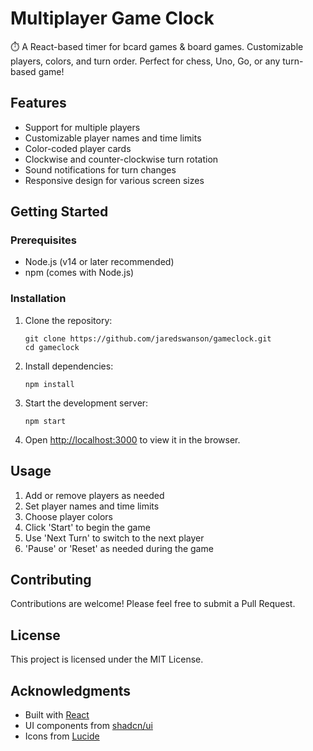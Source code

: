 # Multiplayer Game Clock

⏱️ A React-based timer for bcard games & board games. Customizable players, colors, and turn order. Perfect for chess, Uno, Go, or any turn-based game!

## Features

- Support for multiple players
- Customizable player names and time limits
- Color-coded player cards
- Clockwise and counter-clockwise turn rotation
- Sound notifications for turn changes
- Responsive design for various screen sizes

## Getting Started

### Prerequisites

- Node.js (v14 or later recommended)
- npm (comes with Node.js)

### Installation

1. Clone the repository:
   ```
   git clone https://github.com/jaredswanson/gameclock.git
   cd gameclock
   ```

2. Install dependencies:
   ```
   npm install
   ```

3. Start the development server:
   ```
   npm start
   ```

4. Open [http://localhost:3000](http://localhost:3000) to view it in the browser.

## Usage

1. Add or remove players as needed
2. Set player names and time limits
3. Choose player colors
4. Click 'Start' to begin the game
5. Use 'Next Turn' to switch to the next player
6. 'Pause' or 'Reset' as needed during the game

## Contributing

Contributions are welcome! Please feel free to submit a Pull Request.

## License

This project is licensed under the MIT License.

## Acknowledgments

- Built with [React](https://reactjs.org/)
- UI components from [shadcn/ui](https://ui.shadcn.com/)
- Icons from [Lucide](https://lucide.dev/)
